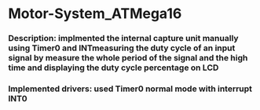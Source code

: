 # Motor-System_ATMega16
### Description: implmented the internal capture unit manually using Timer0 and INTmeasuring the duty cycle of an input signal by measure the whole period of the signal and the high time and displaying the duty cycle percentage on LCD
### Implemented drivers: used Timer0 normal mode with interrupt INT0

